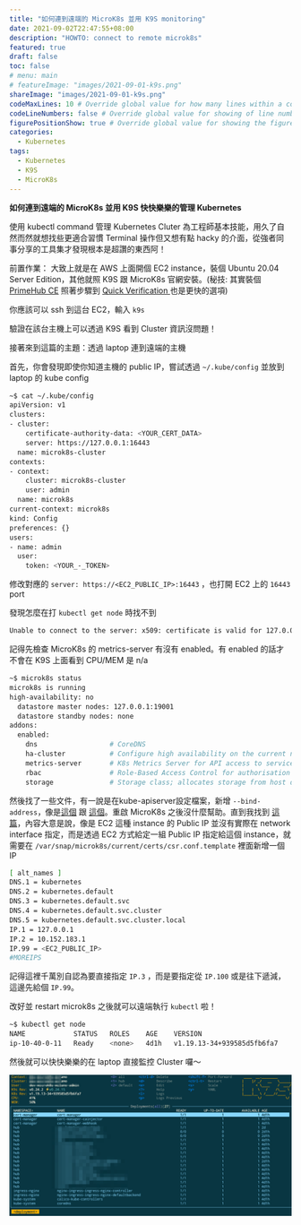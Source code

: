 ```yaml
---
title: "如何連到遠端的 MicroK8s 並用 K9S monitoring"
date: 2021-09-02T22:47:55+08:00
description: "HOWTO: connect to remote microk8s"
featured: true
draft: false
toc: false
# menu: main
# featureImage: "images/2021-09-01-k9s.png"
shareImage: "images/2021-09-01-k9s.png"
codeMaxLines: 10 # Override global value for how many lines within a code block before auto-collapsing.
codeLineNumbers: false # Override global value for showing of line numbers within code block.
figurePositionShow: true # Override global value for showing the figure label.
categories:
  - Kubernetes
tags:
  - Kubernetes
  - K9S
  - MicroK8s
---
```


**如何連到遠端的 MicroK8s 並用 K9S 快快樂樂的管理 Kubernetes**

使用 kubectl command 管理 Kubernetes Cluter 為工程師基本技能，用久了自然而然就想找些更適合習慣 Terminal 操作但又想有點 hacky 的介面，從強者同事分享的工具集才發現根本是超讚的東西阿！ 

<!--more-->

前置作業：
大致上就是在 AWS 上面開個 EC2 instance，裝個 Ubuntu 20.04 Server Edition，其他就照 K9S 跟 MicroK8s 官網安裝。(秘技: 其實裝個 [PrimeHub CE]((https://docs.primehub.io/docs/getting_started/kubernetes_on_ubuntu_ce)) 照著步驟到 [Quick Verification
](https://docs.primehub.io/docs/getting_started/kubernetes_on_ubuntu_ce#quick-verification) 也是更快的選項)

你應該可以 ssh 到這台 EC2，輸入 `k9s`



驗證在該台主機上可以透過 K9S 看到 Cluster 資訊沒問題！

接著來到這篇的主題：透過 laptop 連到遠端的主機

首先，你會發現即使你知道主機的 public IP，嘗試透過 `~/.kube/config` 並放到 laptop 的 kube config

```bash
~$ cat ~/.kube/config
apiVersion: v1
clusters:
- cluster:
    certificate-authority-data: <YOUR_CERT_DATA>
    server: https://127.0.0.1:16443
  name: microk8s-cluster
contexts:
- context:
    cluster: microk8s-cluster
    user: admin
  name: microk8s
current-context: microk8s
kind: Config
preferences: {}
users:
- name: admin
  user:
    token: <YOUR_-_TOKEN>
```

修改對應的 `server: https://<EC2_PUBLIC_IP>:16443` ，也打開 EC2 上的 `16443` port 

發現怎麼在打 `kubectl get node` 時找不到

```bash
Unable to connect to the server: x509: certificate is valid for 127.0.0.1, 10.152.183.1, 192.168.1.123, not <EC2_PUBLIC_IP>
```

記得先檢查 MicroK8s 的 metrics-server 有沒有 enabled。有 enabled 的話才不會在 K9S 上面看到 CPU/MEM 是 n/a

```bash
~$ microk8s status
microk8s is running
high-availability: no
  datastore master nodes: 127.0.0.1:19001
  datastore standby nodes: none
addons:
  enabled:
    dns                  # CoreDNS
    ha-cluster           # Configure high availability on the current node
    metrics-server       # K8s Metrics Server for API access to service metrics
    rbac                 # Role-Based Access Control for authorisation
    storage              # Storage class; allocates storage from host directory
```

然後找了一些文件，有一說是在kube-apiserver設定檔案，新增 `--bind-address`，像是[這個](https://microk8s.io/docs/external-lma) 跟 [這個](https://discuss.kubernetes.io/t/microk8s-with-an-external-lma/13595)。重啟 MicroK8s 之後沒什麼幫助。直到我找到 [這篇](https://discuss.kubernetes.io/t/is-there-a-way-to-access-microk8s-using-kubectl-outside-the-local-network/15488)，內容大意是說，像是 EC2 這種 instance 的 Public IP 並沒有實際在 network interface 指定，而是透過 EC2 方式給定一組 Public IP 指定給這個 instance，就需要在 `/var/snap/microk8s/current/certs/csr.conf.template` 裡面新增一個 IP 

```bash
[ alt_names ]
DNS.1 = kubernetes
DNS.2 = kubernetes.default
DNS.3 = kubernetes.default.svc
DNS.4 = kubernetes.default.svc.cluster
DNS.5 = kubernetes.default.svc.cluster.local
IP.1 = 127.0.0.1
IP.2 = 10.152.183.1
IP.99 = <EC2_PUBLIC_IP>
#MOREIPS
```

記得這裡千萬別自認為要直接指定 `IP.3` ，而是要指定從 `IP.100` 或是往下遞減，這邊先給個 `IP.99`。

改好並 restart microk8s 之後就可以遠端執行 `kubectl` 啦！

```bash
~$ kubectl get node
NAME            STATUS   ROLES    AGE    VERSION
ip-10-40-0-11   Ready    <none>   4d1h   v1.19.13-34+939585d5fb6fa7
```

然後就可以快快樂樂的在 laptop 直接監控 Cluster 囉～

![](/images/2021-09-01-k9s.png)

